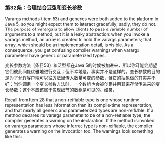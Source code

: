 ### 第32条：合理结合泛型和变长参数

Varargs methods \(Item 53\) and generics were both added to the platform in Java 5, so you might expect them to interact gracefully; sadly, they do not. The purpose of varargs is to allow clients to pass a variable number of arguments to a method, but it is a leaky abstraction: when you invoke a varargs method, an array is created to hold the varargs parameters; that array, which should be an implementation detail, is visible. As a consequence, you get confusing compiler warnings when varargs parameters have generic or parameterized types.

变长参数方法（条目53）和泛型都在Java 5的时候被加进来，所以你可能会期望它们彼此间能优雅地进行交互；但不幸地是，事实并不是这样的。变长参数的目的是为了允许客户端可以往方法里传入数量可变的参数，但它的抽象做的其实并不好：当你调用一个变长参数方法时，一个数组也会被创建并用其来存储传进来的变长参数；这个本应该属于实现细节的数组是可见的。结果，

Recall from Item 28 that a non-reifiable type is one whose runtime representation has less information than its compile-time representation, and that nearly all generic and parameterized types are non-reifiable. If a method declares its varargs parameter to be of a non-reifiable type, the compiler generates a warning on the declaration. If the method is invoked on varargs parameters whose inferred type is non-reifiable, the compiler generates a warning on the invocation too. The warnings look something like this:

